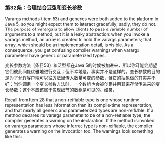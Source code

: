 ### 第32条：合理结合泛型和变长参数

Varargs methods \(Item 53\) and generics were both added to the platform in Java 5, so you might expect them to interact gracefully; sadly, they do not. The purpose of varargs is to allow clients to pass a variable number of arguments to a method, but it is a leaky abstraction: when you invoke a varargs method, an array is created to hold the varargs parameters; that array, which should be an implementation detail, is visible. As a consequence, you get confusing compiler warnings when varargs parameters have generic or parameterized types.

变长参数方法（条目53）和泛型都在Java 5的时候被加进来，所以你可能会期望它们彼此间能优雅地进行交互；但不幸地是，事实并不是这样的。变长参数的目的是为了允许客户端可以往方法里传入数量可变的参数，但它的抽象做的其实并不好：当你调用一个变长参数方法时，一个数组也会被创建并用其来存储传进来的变长参数；这个本应该属于实现细节的数组是可见的。结果，

Recall from Item 28 that a non-reifiable type is one whose runtime representation has less information than its compile-time representation, and that nearly all generic and parameterized types are non-reifiable. If a method declares its varargs parameter to be of a non-reifiable type, the compiler generates a warning on the declaration. If the method is invoked on varargs parameters whose inferred type is non-reifiable, the compiler generates a warning on the invocation too. The warnings look something like this:

